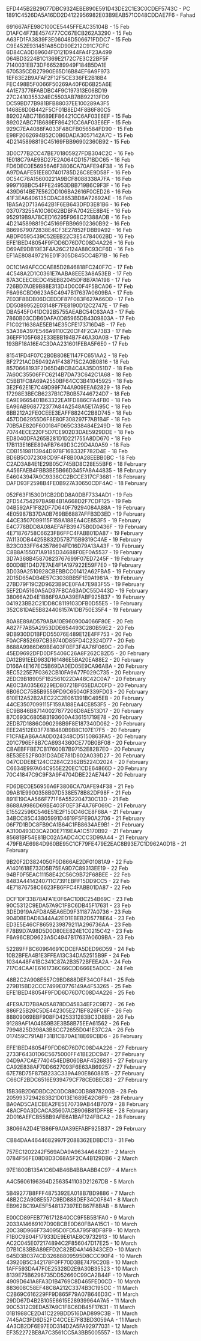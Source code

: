 EFD445B2B29077DBC9324EBE890E591D43DE2C1E3C0CDEF5743C - PC
1891C4526DA5A16DD2D4122956982E03B9EAB571C048CDDAE7F6 - Fahad

691667AFE98C100CE5445FFEAC35104B - 15 Feb
D1AFC4F73E4574777CC67ECB262A3290 - 15 Feb
A63FD1FA3839F3E06048D506671FDDC7 - 15 Feb
C9E452E931451A85CD90E212C91C7CFC
6D84CA0D69604FD121D944FA4F23A499
064BD3224B1C1369E2172C7E3C22BF5F
7140031EB73DF665289949F184B5DA1E
670535CDB27990E65D16B84EF6A9F973
1EF83E2B9AFAF2F12F5CE336FE2B18B4
FEC498B5F0066F50269A40F6D6B25A6E
4A1E73776FABDBC4F9C197313E06BD19
27C2410355324EC5503AB78B92213FD9
DC59BD77B981BFB88037EE100289A3F5
1468E6D0B442F5CF01B8ED4F8B6F80C5
89202ABC71B689EF86421CC6AF03E6EF - 15 Feb
89202ABC71B689EF86421CC6AF03E6EF - 15 Feb
929C7EA4088FA033F48CFB056584FD90 - 15 Feb
E98F2062694B52C0B6DADA3057142A7C - 15 Feb
4D2145898819C45169FBB96902360B92 - 15 Feb

3D0C77B2CC47BE701805927FDB304C2C - 16 Feb
1E018C79AE9BD27E2A064CD1571BDC65 - 16 Feb
FD6DEC0E56956A6F3806CA70AFE94F38 - 16 Feb
A97DAAFE51EE8D7401785D26C8E9D58F - 16 Feb
0C54C78A15600221A9BCF8088338A7FA - 16 Feb
999716BBC54FFE24953DBB719B6C9F3F - 16 Feb
439D614BE7E562DD106BA2616F0CED26 - 16 Feb
41F3EA6406135CDAC8653BD8A72692AE - 16 Feb
1BA5A2D713A642B1F6EB643DFD3E81B6 - 16 Feb
037073255A10C6062BDBFA7042EE8B4E - 16 Feb
952919B9A78CED16295F968C21388ADB - 16 Feb
4D2145898819C45169FBB96902360B92 - 16 Feb
B869679072838E4CF3E27852FDBB9A92 - 16 Feb
ABDF0595439C52EEB22C3E54784062BD - 16 Feb
EFE1BED48054F9FDD6D76D7C08D4A226 - 16 Feb
D69AE9DB19E3F4A26C2124A88C93CF6D - 16 Feb
EF1AE808497216E01F305D845CC4B71B - 16 Feb

0C1C1A9AFCCCAE85D2846818FC240F7C - 17 Feb
4C548A2D1C0361E7AABA8EEE3A8A53EB - 17 Feb
87A3CEEC8EDC45EB82045DF8B7A1A198 - 17 Feb
726BD7A0E9B88E313D4D0C0F4F5BCA06 - 17 Feb
F6A96CBD9623A5C4947B17637A0609BA - 17 Feb
7E03F8BDB06DCEDDF87F083F627A66DD - 17 Feb
DD5089952E03148F7FE8190D12C2747E - 17 Feb
DBA545F041DC92B5755AEABC54C63AA3 - 17 Feb
7860B03CDB6DAFA0D85965DB4309803A - 17 Feb
F1C0211638AE5EB14E35CFE173716D4B - 17 Feb
53A38A397E546A9110C20CF4F2CA73B3 - 17 Feb
36EFF105F682E33EBB194B7F46A30A0B - 17 Feb
193BF18A16E4C3DAA231601FEBA5F6E0 - 17 Feb

81541FD4F07C2B0B808E1147FC651AA2 - 18 Feb
BF2721ACD59492A1F438715C2A0B0816 - 18 Feb
8570668193F2D65D4BCB4C4A35D051D7 - 18 Feb
7A60C35506FFC6214B7DA73C642C1A68 - 18 Feb
C5BB1FC8A69A2550BF64CC3B41045925 - 18 Feb
3E2F62E1E7C49D99F744A909EEA62829 - 18 Feb
17298E3BECB6237B1C7B0B57446724D7 - 18 Feb
EA9E9665401B63322EA1FD886CFA4FB0 - 18 Feb
EA96AB968772377A84A2548A5E17A95C - 18 Feb
6BB212A2FE0CEEE3EAFF8824C2B8D745 - 18 Feb
457DD62955D6F8E80F308297F7AB1B4F - 18 Feb
70B5AE820F600184F065C338484E249D - 18 Feb
70744ECE220F5D7CE902D3DAE5929DDE - 18 Feb
ED8040DFA265B281D1D221755A8DD670 - 18 Feb
17B113E16EE89AFB7649D3C29D4A0A59 - 18 Feb
CDB15198113944D978F16B332F782D4E - 18 Feb
BD6B5C072308CD9F4F8B00A28EEBB0BC - 18 Feb
C2AD3A84E1E29B05C745BD8C28E55BF6 - 18 February
A456FAEB4FBB3BE5B66D345FA8A44835 - 18 February
E46043947A9C9336CC2BCCE317CF3681 - 18 February
DAFD93F2598B4FE0B927A30650CDF4AC - 18 February

052F63F1530D1CB2DDD8A0DBF7334AD1 - 19 Feb
2FD54754297BA9B4B1A668D2F7CDF125 - 19 Feb
04B592AF1F82DF7D640F79294084A88A - 19 February
4E05987B37DA0B769BE6887AFFB3D3ED - 19 February
44CE3507099115F159A188EA4CE853F5 - 19 February
E4C778BDD8A08AEFAFB39475B0D0436F - 19 February
4E71876758C6623FB6FFC4FABB01DA87 - 19 February
7A1130DB4425B832D57B715B9319C4AE - 19 February
B23C033FF643578694FD16D79A13A43F - 19 February
C8B8A155071A9185D34688F0EF0A5537 - 19 February
3D7A368B45870823767699F07ED7245F - 19 February
600D8E1D4D7E7AE4F1A197922E59F7E0 - 19 February
3D039A2510928CBEBBCC01412A62FBA5 - 19 February
2D15D65ADB4E57C3038BB5F1E0A1981A - 19 February
27BD79F19C2D9623B9CE0FA47E983F55 - 19 February
5EF2DA5160A5AD37FBCA63ADC55D443D - 19 February
38066A2D4E1B86F9A0A39EFABF925B37 - 19 February
041923BB2C21DD8C8119103DFB0D55E5 - 19 February
352C81DAE5B824406157A1DB750E35F4 - 19 February

80A8E89AD579ABA10E9609004066F80E - 20 Feb
A827F7AB5A2953DDE654493C280B59E2 - 20 Feb
9DB930DD1BFDD55076E489E12E4FF753 - 20 Feb
F0ACF852697CB39740D85FD4C2324D77 - 20 Feb
8688A9986D69BE403F0EF3F4A76F069C - 20 Feb
45ED9692DFD0DF5406C26A8F262CB2D5 - 20 February
DA12B91EED983D161486E5BA20EA88E2 - 20 February
D166A4E167EC5B69DA0ED05E9CA96ABA - 20 February
8EC5225E7F0362CB10FA9A77F029C735 - 20 February
2EDC9B18905F1B2561022DA48C42C0A7 - 20 February
AE0C3A035E6229ED80721BF65EDAC0FD - 20 February
6B06CC75B5B9559FD9C65040F339FD03 - 20 February
610E12A52B2AEC22C2E061391BC495EB - 20 February
44CE3507099115F159A188EA4CE853F5 - 20 February
EC9B846B87140027877206D8AE513D17 - 20 February
87C693C680583193600A436151719E78 - 20 February
2EDB7D1886C090298B9F8E187340D062 - 20 February
EEE24512E03F7818480B9B8C107E17F5 - 20 February
F1CFAEAB6A4A0D024348CD5150863FA5 - 20 February
201C796EF8B7CA6934360CE770B0BF08 - 20 February
CBAEBFFBE7CB17600B7B97152E82B7E0 - 20 February
8E53EE52F8031D3ADE781D602A039D27 - 20 February
047CDDE8E124CC284C2362B5224D2024 - 20 February
C6634E997A64C955E220EC1CDE64866D - 20 February
70C41847C9C9F3A9F4704DBE22AE7447 - 20 February

FD6DEC0E56956A6F3806CA70AFE94F38 - 21 Feb
09AB1E9900358B07D538E578B82DF98F - 21 Feb
891E19CAA566F771F6A552204730C13D - 21 Feb
8688A9986D69BE403F0EF3F4A76F069C - 21 February
E15522596C546E51E2F150D46CE8F68A - 21 February
34BCC85C43805991D4619F5FE90A2706 - 21 February
06F7D1BDC8FB9CA1B64C1FB8634AE9B1 - 21 February
A3100493D3CA2D0E7119EAA1C5170B92 - 21 February
85681BF54E81BC02A5ADC4CCC3D99A44 - 21 February
479FBAE6984D960BE95C1CF79FE479E2EAC8B93E7C1D962A0D1B - 21 February

9B20F2D3824050F0D866AE2DF01081A9 - 22 Feb
A1401618E733D5B75EA9D7C89313EE19 - 22 Feb
94BF0F5EAC11158E42C56C9B72F68BEE - 22 Feb
8483A4414240711C7391EBFF15DD9CC5 - 22 Feb
4E71876758C6623FB6FFC4FABB01DA87 - 22 Feb

DCF1DF33B78AFA1E0F6AC1DBC254B69C - 23 Feb
90C5312C9EDA57A9C1FBC6DB45F17631 - 23 Feb
3DED919AAFD8A5EA6ED9F311877A0736 - 23 Feb
904DBEDAD8344A42ED1EBEB2D5778E64 - 23 Feb
ED3E5E46CF8659239879211A296736AA - 23 Feb
F78B9D7A98D5D0D80EE824E1C0215C42 - 23 Feb
F6A96CBD9623A5C4947B17637A0609BA - 23 Feb

52289FFBC60964691CDCEFA5DED96D59 - 24 Feb
10B2BFEA4B1E3FFEA13C34DA52515B9F - 24 Feb
1034A48F41BC341C87A2B3572BFEEA2A - 24 Feb
717C4CAA1E6161736C66CDD666E5ADCC - 24 Feb

48B2C2A908E557C9BD888DEF34C0F841 - 25 Feb
279B15BD2CCC7499E0776149A4F53265 - 25 Feb
EFE1BED48054F9FDD6D76D7C08D4A226 - 25 Feb

4FE9A7D7B8A05A878DD45834EF2C9B72 - 26 Feb
886F25B26C5DE442305E271BF826FC6F - 26 Feb
88809069BBF908FD425331283BC3D8BB - 26 Feb
91289AF1A04859B3E3B58B75EEA61562 - 26 Feb
7994825D398A3B8CC72655D041E37C2A - 26 Feb
017459C791ABF31B1CB70AE18E69CBD6 - 26 February

EFE1BED48054F9FDD6D76D7C08D4A226 - 27 February
2733F64301D6C5675000FF41BE2DC947 - 27 February
04D9A7CAE7740454EDB060BAF4526835 - 27 February
CA92E838AF70D6627093F6E63AB69257 - 27 February
67E78D75F875B233C339A490E8608815 - 27 February
C66CF2BDC6516E939479CF78CE0BEC83 - 27 February

15B36B2D6DBDC2C0DC88C0DB8878200B - 28 Feb
2059937294283B21D013E1689E42C6F9 - 28 February
BA0AD5CAECBEA2FE5E70739AB44B7D79 - 28 February
48ACF0A3DCACA35607ACB906B81DFFBE - 28 February
2D016AEFCB55BB9AFE6A1BAF124FBCA2 - 28 February

38066A2D4E1B86F9A0A39EFABF925B37 - 29 February

CB84DAA4644682997F2088362EDBDC13 - 31 Feb

757EC1202242F569ADA9A9634A648231 - 2 March
0784F56FE08D8D3C68A5F2CA4B129DB6 - 2 March

97E1800B135A1C6D4B46B4BBAABB4C97 - 4 March

A4C5606196364D2563541103D21267DB - 5 March

5B49277B8FFF4875392EA018B7BD9886 - 7 March
48B2C2A908E557C9BD888DEF34C0F841 - 8 March
EB962BC19AE5F548137397EDB67F8BAB - 8 March

E00CD89FEB7761712840CC9F5B5B1FA0 - 9 March
2033A14669107D90BCBE0D60FBAA15C1 - 10 March
20C38D966F734095D0FD5A795F8DF8F9 - 10 March
F1B0C9B04F17933DE9E61AE8C9732913 - 10 March
AC2C045E072174894C2F856047D17E25 - 10 March
D7B1C83BBA89EFD2C82BD4A146343CED - 10 March
645D3B0374CD32688809595D8CCC90F4 - 10 March
43920B5C342178F0FF70D3BE7479C20B - 10 March
1AFF593DA47F0E25328D2E9A30B35523 - 10 March
8139E75B6296735DD52660C99CA2B44F - 10 March
4909D641A8FA3D1B4769C8D465FED0CD - 10 March
883608C58EF48C8A212C3374B3C195CC - 11 March
C2B69C616229FF9D865F79A07B646D3C - 11 March
29DD67D4B2B105E6615E28939964A7A5 - 11 March
90C5312C9EDA57A9C1FBC6DB45F17631 - 11 March
01B1988CE2D41C229BDD516DAD899C3B - 11 March
7445AC3FD6D52FC4CCEE7F83BD3059AA - 11 March
4A3CB2DF6E97E0D314D2A5FA92977031 - 12 March
EF352272BE8A7C3561CC5A3BB5005557 - 13 March
